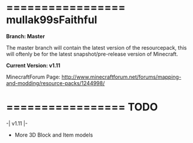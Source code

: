 
=================
mullak99sFaithful
=================

**Branch: Master**

The master branch will contain the latest version of the resourcepack, this will oftenly be for the latest snapshot/pre-release version of Minecraft.

**Current Version: v1.11**

MinecraftForum Page: http://www.minecraftforum.net/forums/mapping-and-modding/resource-packs/1244998/

=================
TODO
=================

-| v1.11 |-

- More 3D Block and Item models